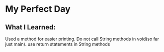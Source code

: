# My Perfect Day

## What I Learned:
Used a method for easier printing. 
Do not call String methods in void(so far just main).
use return statements in String methods

